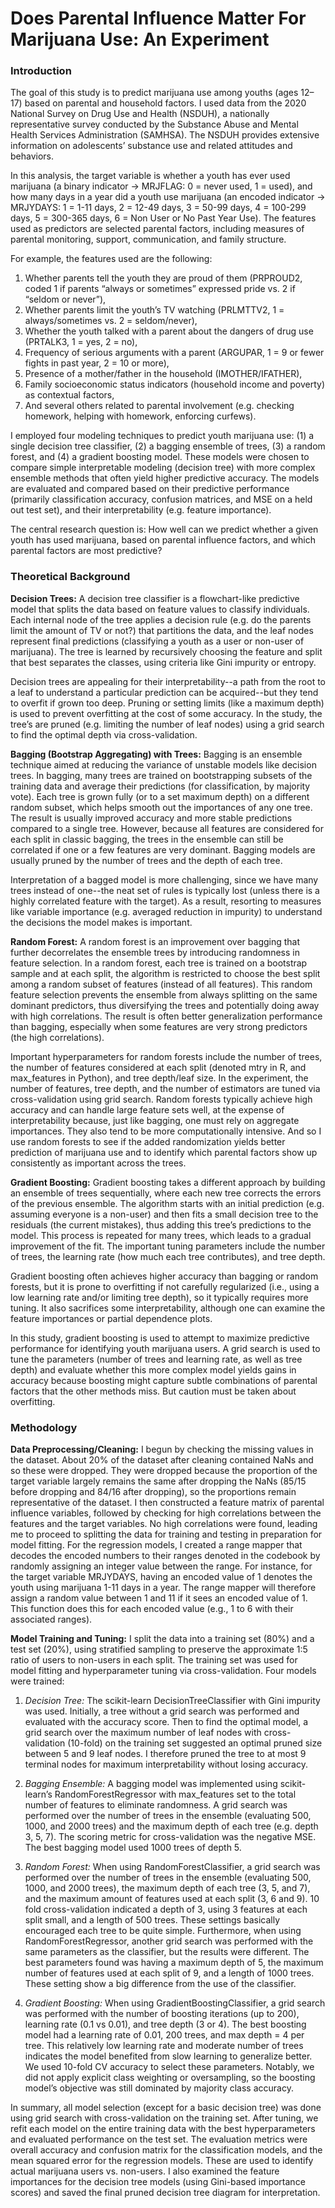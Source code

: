 # Does Parental Influence Matter For Marijuana Use: An Experiment


### Introduction

The goal of this study is to predict marijuana use among youths (ages 12–17) based on parental and household factors. I used data from the 2020 National Survey on Drug Use and Health (NSDUH), a nationally representative survey conducted by the Substance Abuse and Mental Health Services Administration (SAMHSA). The NSDUH provides extensive information on adolescents’ substance use and related attitudes and behaviors. 

In this analysis, the target variable is whether a youth has ever used marijuana (a binary indicator -> MRJFLAG: 0 = never used, 1 =  used), and how many days in a year did a youth use marijuana (an encoded indicator -> MRJYDAYS: 1 = 1-11 days, 2 = 12-49 days, 3 = 50-99 days, 4 = 100-299 days, 5 = 300-365 days, 6 = Non User or No Past Year Use). The features used as predictors are selected parental factors, including measures of parental monitoring, support, communication, and family structure. 

For example, the features used are the following: 
1. Whether parents tell the youth they are proud of them (PRPROUD2, coded 1 if parents “always or sometimes” expressed pride vs. 2 if “seldom or never”), 
2. Whether parents limit the youth’s TV watching (PRLMTTV2, 1 = always/sometimes vs. 2 = seldom/never), 
3. Whether the youth talked with a parent about the dangers of drug use (PRTALK3, 1 = yes, 2 = no​),
4. Frequency of serious arguments with a parent (ARGUPAR, 1 = 9 or fewer fights in past year, 2 = 10 or more​), 
5. Presence of a mother/father in the household (IMOTHER/IFATHER), 
6. Family socioeconomic status indicators (household income and poverty) as contextual factors,
7. And several others related to parental involvement (e.g. checking homework, helping with homework, enforcing curfews). 


I employed four modeling techniques to predict youth marijuana use: (1) a single decision tree classifier, (2) a bagging ensemble of trees, (3) a random forest, and (4) a gradient boosting model. These models were chosen to compare simple interpretable modeling (decision tree) with more complex ensemble methods that often yield higher predictive accuracy. The models are evaluated and compared based on their predictive performance (primarily classification accuracy, confusion matrices, and MSE on a held out test set), and their interpretability (e.g. feature importance). 

The central research question is: How well can we predict whether a given youth has used marijuana, based on parental influence factors, and which parental factors are most predictive?


### Theoretical Background


**Decision Trees:** 
A decision tree classifier is a flowchart-like predictive model that splits the data based on feature values to classify individuals. Each internal node of the tree applies a decision rule (e.g. do the parents limit the amount of TV or not?) that partitions the data, and the leaf nodes represent final predictions (classifying a youth as a user or non-user of marijuana). The tree is learned by recursively choosing the feature and split that best separates the classes, using criteria like Gini impurity or entropy. 

Decision trees are appealing for their interpretability--a path from the root to a leaf to understand a particular prediction can be acquired--but they tend to overfit if grown too deep. Pruning or setting limits (like a maximum depth) is used to prevent overfitting at the cost of some accuracy. In the study, the tree’s are pruned (e.g. limiting the number of leaf nodes) using a grid search to find the optimal depth via cross-validation. 


**Bagging (Bootstrap Aggregating) with Trees:**
Bagging is an ensemble technique aimed at reducing the variance of unstable models like decision trees. In bagging, many trees are trained on bootstrapping  subsets of the training data and average their predictions (for classification, by majority vote). Each tree is grown fully (or to a set maximum depth) on a different random subset, which helps smooth out the importances of any one tree. The result is usually improved accuracy and more stable predictions compared to a single tree. However, because all features are considered for each split in classic bagging, the trees in the ensemble can still be correlated if one or a few features are very dominant. Bagging models are usually pruned by the number of trees and the depth of each tree. 

Interpretation of a bagged model is more challenging, since we have many trees instead of one--the neat set of rules is typically lost (unless there is a highly correlated feature with the target). As a result, resorting to measures like variable importance (e.g. averaged reduction in impurity) to understand the decisions the model makes is important.


**Random Forest:**
 A random forest is an improvement over bagging that further decorrelates the ensemble trees by introducing randomness in feature selection. In a random forest, each tree is trained on a bootstrap sample and at each split, the algorithm is restricted to choose the best split among a random subset of features (instead of all features). This random feature selection prevents the ensemble from always splitting on the same dominant predictors, thus diversifying the trees and potentially doing away with high correlations. The result is often better generalization performance than bagging, especially when some features are very strong predictors (the high correlations). 
 
Important hyperparameters for random forests include the number of trees, the number of features considered at each split (denoted mtry in R, and max_features in Python), and tree depth/leaf size. In the experiment, the number of features, tree depth, and the number of estimators are tuned via cross-validation using grid search. 
Random forests typically achieve high accuracy and can handle large feature sets well, at the expense of interpretability because, just like bagging, one must rely on aggregate importances. They also tend to be more computationally intensive. And so I use random forests to see if the added randomization yields better prediction of marijuana use and to identify which parental factors show up consistently as important across the trees.


**Gradient Boosting:**
Gradient boosting takes a different approach by building an ensemble of trees sequentially, where each new tree corrects the errors of the previous ensemble. The algorithm starts with an initial prediction (e.g. assuming everyone is a non-user) and then fits a small decision tree to the residuals (the current mistakes), thus adding this tree’s predictions to the model. This process is repeated for many trees, which leads to a gradual improvement of the fit. The important tuning parameters include the number of trees, the learning rate (how much each tree contributes), and tree depth.

Gradient boosting often achieves higher accuracy than bagging or random forests, but it is prone to overfitting if not carefully regularized (i.e., using a low learning rate and/or limiting tree depth), so it typically requires more tuning. It also sacrifices some interpretability, although one can examine the feature importances or partial dependence plots. 

In this study, gradient boosting is used to attempt to maximize predictive performance for identifying youth marijuana users. A grid search is used to tune the parameters (number of trees and learning rate, as well as tree depth) and evaluate whether this more complex model yields gains in accuracy because boosting might capture subtle combinations of parental factors that the other methods miss. But caution must be taken about overfitting.


### Methodology

**Data Preprocessing/Cleaning:** I begun by checking the missing values in the dataset. About 20% of the dataset after cleaning contained NaNs and so these were dropped. They were dropped because the proportion of the target variable largely remains the same after dropping the NaNs (85/15 before dropping and 84/16 after dropping), so the proportions remain representative of the dataset. I then constructed a feature matrix of parental influence variables, followed by checking for high correlations between the features and the target variables. No high correlations were found, leading me to proceed to splitting the data for training and testing in preparation for model fitting.
For the regression models, I created a range mapper that decodes the encoded numbers to their ranges denoted in the codebook by randomly assigning an integer value between the range. For instance, for the target variable MRJYDAYS, having an encoded value of 1 denotes the youth using marijuana 1-11 days in a year. The range mapper will therefore assign a random value between 1 and 11 if it sees an encoded value of 1. This function does this for each encoded value (e.g., 1 to 6 with their associated ranges). 

**Model Training and Tuning:** I split the data into a training set (80%) and a test set (20%), using stratified sampling to preserve the approximate 1:5 ratio of users to non-users in each split. The training set was used for model fitting and hyperparameter tuning via cross-validation. Four models were trained: 

1. *Decision Tree:* The scikit-learn DecisionTreeClassifier with Gini impurity was used. Initially, a tree without a grid search was performed and evaluated with the accuracy score. Then to find the optimal model, a grid search over the maximum number of leaf nodes with cross-validation (10-fold) on the training set suggested an optimal pruned size between 5 and 9 leaf nodes. I therefore pruned the tree to at most 9 terminal nodes for maximum interpretability without losing accuracy.

2. *Bagging Ensemble:* A bagging model was implemented using scikit-learn’s RandomForestRegressor with max_features set to the total number of features to eliminate randomness. A grid search was performed over the number of trees in the ensemble (evaluating 500, 1000, and 2000 trees) and the maximum depth of each tree (e.g. depth 3, 5, 7). The scoring metric for cross-validation was the negative MSE. The best bagging model used 1000 trees of depth 5. 

3. *Random Forest:* When using RandomForestClassifier,  a grid search was performed over the number of trees in the ensemble (evaluating 500, 1000, and 2000 trees), the maximum depth of each tree (3, 5, and 7), and the maximum amount of features used at each split (3, 6 and 9). 10 fold cross-validation indicated a depth of 3, using 3 features at each split small, and a length of 500 trees. These settings basically encouraged each tree to be quite simple. Furthermore, when using  RandomForestRegressor, another grid search was performed with the same parameters as the classifier, but the results were different. The best parameters found was having a maximum depth of 5, the maximum number of features used at each split of 9, and a length of 1000 trees. These setting show a big difference from the use of the classifier. 

4. *Gradient Boosting:* When using GradientBoostingClassifier, a grid search was performed with the number of boosting iterations (up to 200), learning rate (0.1 vs 0.01), and tree depth (3 or 4). The best boosting model had a learning rate of 0.01, 200 trees, and max depth = 4 per tree. This relatively low learning rate and moderate number of trees indicates the model benefited from slow learning to generalize better. We used 10-fold CV accuracy to select these parameters. Notably, we did not apply explicit class weighting or oversampling, so the boosting model’s objective was still dominated by majority class accuracy.

In summary, all model selection (except for a basic decision tree) was done using grid search with cross-validation on the training set. After tuning, we refit each model on the entire training data with the best hyperparameters and evaluated performance on the test set. The evaluation metrics were overall accuracy and confusion matrix for the classification models, and the mean squared error for the regression models. These are used to identify actual marijuana users vs. non-users. I also examined the feature importances for the decision tree models (using Gini-based importance scores) and saved the final pruned decision tree diagram for interpretation.




